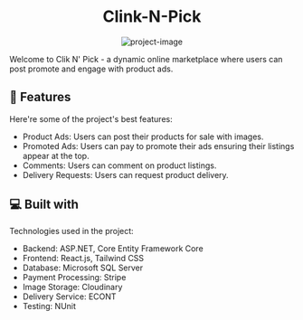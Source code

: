 <h1 align="center" id="title">Clink-N-Pick</h1>

<p align="center"><img src="https://res.cloudinary.com/dtaqyp4b6/image/upload/v1719127716/logo_fmzn6i.jpg" alt="project-image"></p>

<p id="description">Welcome to Clik N' Pick - a dynamic online marketplace where users can post promote and engage with product ads.</p>

  
  
<h2>🧐 Features</h2>

Here're some of the project's best features:

*   Product Ads: Users can post their products for sale with images.
*   Promoted Ads: Users can pay to promote their ads ensuring their listings appear at the top.
*   Comments: Users can comment on product listings.
*   Delivery Requests: Users can request product delivery.

  
  
<h2>💻 Built with</h2>

Technologies used in the project:

*   Backend: ASP.NET, Core Entity Framework Core
*   Frontend: React.js, Tailwind CSS
*   Database: Microsoft SQL Server
*   Payment Processing: Stripe
*   Image Storage: Cloudinary
*   Delivery Service: ECONT
*   Testing: NUnit
